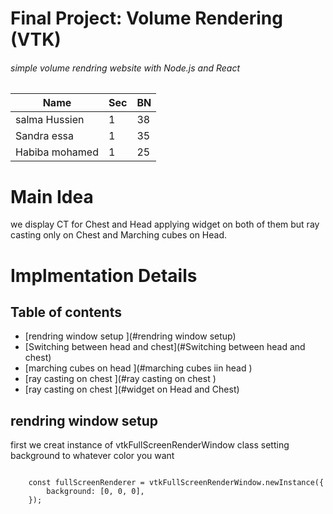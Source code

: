 # Final Project: Volume Rendering (VTK)
###### simple volume rendring website with Node.js and React
   
   
Name | Sec | BN |   
--- | --- | --- | 
salma Hussien  | 1 | 38
Sandra essa | 1 | 35 
Habiba mohamed | 1 | 25


# Main Idea 
we display CT for Chest and Head applying widget on both of them but ray casting only on Chest and Marching cubes on Head.

# Implmentation Details
 ## Table of contents
* [rendring window setup ](#rendring window setup)
* [Switching between head and chest](#Switching between head and chest)
* [marching cubes on head ](#marching cubes iin head )
* [ray casting on chest  ](#ray casting on chest  )
* [ray casting on chest  ](#widget on Head and Chest)

## rendring window setup 
first we creat instance of vtkFullScreenRenderWindow class setting background to whatever color you want 

```

    const fullScreenRenderer = vtkFullScreenRenderWindow.newInstance({
        background: [0, 0, 0],
    });
```









